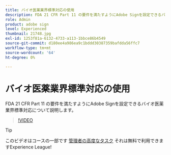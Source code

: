 ```yaml
---
title: バイオ医薬業界標準対応の使用
description: FDA 21 CFR Part 11 の要件を満たすようにAdobe Signを設定できるバイオ医薬業界標準対応について説明します
role: Admin
product: adobe sign
level: Experienced
thumbnail: 21748.jpg
exl-id: 1253f81a-6132-4733-a113-1bbce86b4549
source-git-commit: d180ee4a986ea9c1bddd30387359bafdda56ffc7
workflow-type: tm+mt
source-wordcount: '64'
ht-degree: 0%

---
```


# バイオ医薬業界標準対応の使用

FDA 21 CFR Part 11 の要件を満たすようにAdobe Signを設定できるバイオ医薬業界標準対応について説明します。

>[!VIDEO](https://video.tv.adobe.com/v/21748?hidetitle=true)

>[!TIP]
>
>このビデオはコースの一部です [管理者の高度なタスク](https://experienceleague.adobe.com/?recommended=Sign-A-1-2020.1) それは無料で利用できますExperience League!
